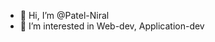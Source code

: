 - 👋 Hi, I’m @Patel-Niral
- 👀 I’m interested in Web-dev, Application-dev


<!---
Patel-Niral/Patel-Niral is a ✨ special ✨ repository because its `README.md` (this file) appears on your GitHub profile.
You can click the Preview link to take a look at your changes.
--->
